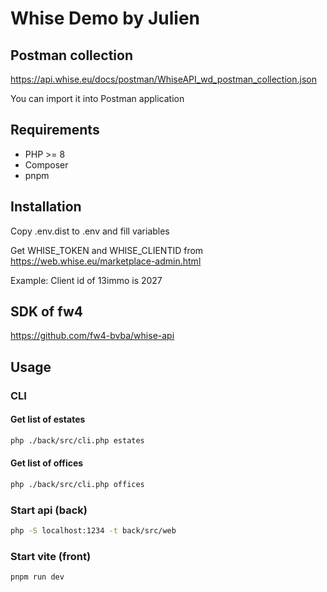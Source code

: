 # Whise Demo by Julien

## Postman collection
https://api.whise.eu/docs/postman/WhiseAPI_wd_postman_collection.json

You can import it into Postman application

## Requirements
- PHP >= 8
- Composer
- pnpm

## Installation

Copy .env.dist to .env and fill variables

Get WHISE_TOKEN and WHISE_CLIENTID from https://web.whise.eu/marketplace-admin.html

Example: Client id of 13immo is 2027

## SDK of fw4
https://github.com/fw4-bvba/whise-api

## Usage

### CLI

#### Get list of estates
```bash
php ./back/src/cli.php estates
```

#### Get list of offices
```bash
php ./back/src/cli.php offices
```

### Start api (back)
```bash
php -S localhost:1234 -t back/src/web
```

### Start vite (front)
```bash
pnpm run dev
```
